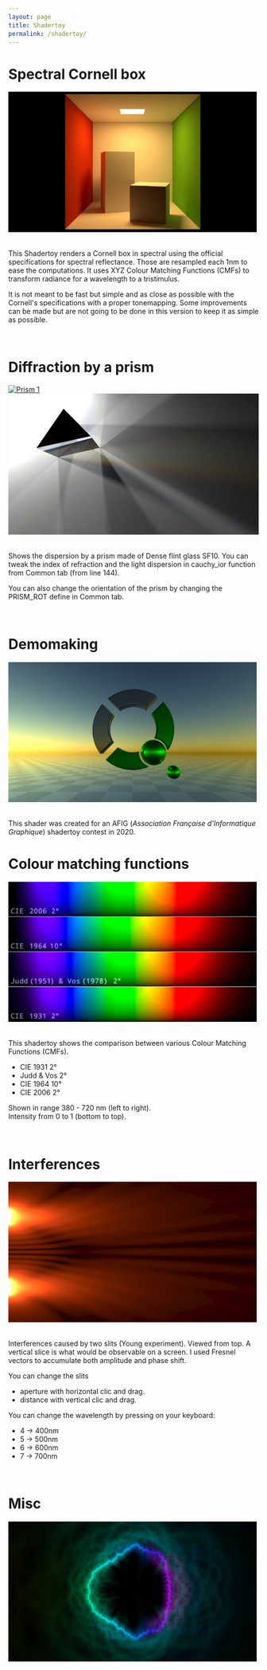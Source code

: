 ```yaml
---
layout: page
title: Shadertoy
permalink: /shadertoy/
---
```


Spectral Cornell box
====================

<div class="w3-content" style="max-width:500px">
  <div class="w3-card">
    <a href="https://www.shadertoy.com/view/WtlSWM">
      <img src="/images/shadertoy/WtlSWM.jpg" alt="Cornell box" />
    </a>
  </div>
</div>
<br>

This Shadertoy renders a Cornell box in spectral using the official specifications
for spectral reflectance. Those are resampled each 1nm to ease the computations.
It uses XYZ Colour Matching Functions (CMFs) to transform radiance for a wavelength
to a tristimulus.

It is not meant to be fast but simple and as close as possible with the Cornell's
specifications with a proper tonemapping. Some improvements can be made but are not
going to be done in this version to keep it as simple as possible.

<br>

Diffraction by a prism
======================
<div class="w3-row-padding">
  <div class="w3-col m6 l6">
    <div class="w3-card">
      <a href="https://www.shadertoy.com/view/wlSXz3">
        <img src="../images/shadertoy/wlSXz3.jpg" class="w3-image" alt="Prism 1">
      </a>
    </div>
  </div>
  <div class="w3-col m6 l6">
    <div class="w3-card">
      <a href="https://www.shadertoy.com/view/wt2SRy">
        <img src="/images/shadertoy/wt2SRy.jpg" class="w3-image" alt="Prism 2">
      </a>
    </div>
  </div>
</div>
<br>

Shows the dispersion by a prism made of Dense flint glass SF10.
You can tweak the index of refraction and the light dispersion in cauchy_ior
function from Common tab (from line 144).
 
You can also change the orientation of the prism by changing the PRISM_ROT define
in Common tab.

<br>

Demomaking
==========

<div class="w3-content" style="max-width:500px">
  <div class="w3-card">
    <a href="https://www.shadertoy.com/view/ttfBz4">
      <img src="/images/shadertoy/ttfBz4.jpg" alt="Cornell box" />
    </a>
  </div>
</div>
<br>

This shader was created for an AFIG (*Association Française d'Informatique Graphique*) shadertoy contest in 2020.


Colour matching functions
=========================

<div class="w3-content" style="max-width:500px">
  <div class="w3-card">
    <a href="https://www.shadertoy.com/view/WtsXW4">
      <img src="/images/shadertoy/WtsXW4.jpg" alt="CMFs" />
    </a>
  </div>
</div>
<br>

This shadertoy shows the comparison between various Colour Matching Functions (CMFs).
- CIE 1931 2°
- Judd & Vos 2°
- CIE 1964 10°
- CIE 2006 2°

Shown in range 380 - 720 nm (left to right).  
Intensity from 0 to 1 (bottom to top).

<br>

Interferences
=============

<div class="w3-content" style="max-width:500px">
  <div class="w3-card">
    <a href="https://www.shadertoy.com/view/wt2XR3">
      <img src="/images/shadertoy/wt2XR3.jpg" alt="Interferences" />
    </a>
  </div>
</div>
<br>

Interferences caused by two slits (Young experiment). Viewed from top. A vertical slice is what would be observable on a screen. I used Fresnel vectors to accumulate both amplitude and phase shift.

You can change the slits 
- aperture with horizontal clic and drag.
- distance with vertical clic and drag.

You can change the wavelength by pressing on your keyboard:
- 4 -> 400nm
- 5 -> 500nm
- 6 -> 600nm
- 7 -> 700nm

<br>

Misc
====

<div class="w3-content" style="max-width:500px">
  <div class="w3-card">
    <a href="https://www.shadertoy.com/view/3ljXDd">
      <img src="/images/shadertoy/3ljXDd.jpg" alt="Sound visualiser" />
    </a>
  </div>
</div>
<br>

